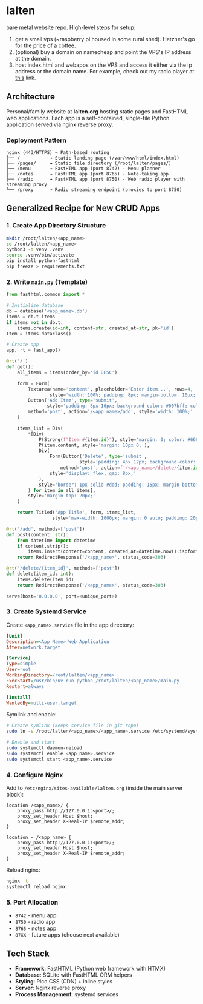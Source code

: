 # lalten
bare metal website repo. High-level steps for setup: 

1. get a small vps (~raspberry pi housed in some rural shed). Hetzner's go for the price of a coffee.
2. (optional) buy a domain on namecheap and point the VPS's IP address at the domain.
3. host index.html and webapps on the VPS and access it either via the ip address or the domain name. For example, check out my radio player at [this](https://lalten.org/radio) link. 

## Architecture

Personal/family website at **lalten.org** hosting static pages and FastHTML web applications. Each app is a self-contained, single-file Python application served via nginx reverse proxy.

### Deployment Pattern

```
nginx (443/HTTPS) → Path-based routing
├── /           → Static landing page (/var/www/html/index.html)
├── /pages/     → Static file directory (/root/lalten/pages/)
├── /menu       → FastHTML app (port 8742) - Menu planner
├── /notes      → FastHTML app (port 8765) - Note-taking app
├── /radio      → FastHTML app (port 8750) - Web radio player with streaming proxy
└── /proxy      → Radio streaming endpoint (proxies to port 8750)
```

## Generalized Recipe for New CRUD Apps

### 1. Create App Directory Structure

```bash
mkdir /root/lalten/<app_name>
cd /root/lalten/<app_name>
python3 -m venv .venv
source .venv/bin/activate
pip install python-fasthtml
pip freeze > requirements.txt
```

### 2. Write `main.py` (Template)

```python
from fasthtml.common import *

# Initialize database
db = database('<app_name>.db')
items = db.t.items
if items not in db.t:
    items.create(id=int, content=str, created_at=str, pk='id')
Item = items.dataclass()

# Create app
app, rt = fast_app()

@rt('/')
def get():
    all_items = items(order_by='id DESC')

    form = Form(
        Textarea(name='content', placeholder='Enter item...', rows=4,
                style='width: 100%; padding: 8px; margin-bottom: 10px;'),
        Button('Add Item', type='submit',
               style='padding: 8px 16px; background-color: #007bff; color: white; border: none; cursor: pointer;'),
        method='post', action='/<app_name>/add', style='width: 100%;'
    )

    items_list = Div(
        *[Div(
            P(Strong(f"Item #{item.id}"), style='margin: 0; color: #666; font-size: 0.9em;'),
            P(item.content, style='margin: 10px 0;'),
            Div(
                Form(Button('Delete', type='submit',
                           style='padding: 4px 12px; background-color: #dc3545; color: white; border: none; cursor: pointer;'),
                    method='post', action=f'/<app_name>/delete/{item.id}', style='display: inline;'),
                style='display: flex; gap: 8px;'
            ),
            style='border: 1px solid #ddd; padding: 15px; margin-bottom: 15px; border-radius: 5px; background-color: #f9f9f9;'
        ) for item in all_items],
        style='margin-top: 20px;'
    )

    return Titled('App Title', form, items_list,
                 style='max-width: 1000px; margin: 0 auto; padding: 20px; font-family: Arial, sans-serif;')

@rt('/add', methods=['post'])
def post(content: str):
    from datetime import datetime
    if content.strip():
        items.insert(content=content, created_at=datetime.now().isoformat())
    return RedirectResponse('/<app_name>', status_code=303)

@rt('/delete/{item_id}', methods=['post'])
def delete(item_id: int):
    items.delete(item_id)
    return RedirectResponse('/<app_name>', status_code=303)

serve(host='0.0.0.0', port=<unique_port>)
```

### 3. Create Systemd Service

Create `<app_name>.service` file in the app directory:

```ini
[Unit]
Description=<App Name> Web Application
After=network.target

[Service]
Type=simple
User=root
WorkingDirectory=/root/lalten/<app_name>
ExecStart=/usr/bin/uv run python /root/lalten/<app_name>/main.py
Restart=always

[Install]
WantedBy=multi-user.target
```

Symlink and enable:
```bash
# Create symlink (keeps service file in git repo)
sudo ln -s /root/lalten/<app_name>/<app_name>.service /etc/systemd/system/<app_name>.service

# Enable and start
sudo systemctl daemon-reload
sudo systemctl enable <app_name>.service
sudo systemctl start <app_name>.service
```

### 4. Configure Nginx

Add to `/etc/nginx/sites-available/lalten.org` (inside the main server block):

```nginx
location /<app_name>/ {
    proxy_pass http://127.0.0.1:<port>/;
    proxy_set_header Host $host;
    proxy_set_header X-Real-IP $remote_addr;
}

location = /<app_name> {
    proxy_pass http://127.0.0.1:<port>/;
    proxy_set_header Host $host;
    proxy_set_header X-Real-IP $remote_addr;
}
```

Reload nginx:
```bash
nginx -t
systemctl reload nginx
```

### 5. Port Allocation

- `8742` - menu app
- `8750` - radio app
- `8765` - notes app
- `87XX` - future apps (choose next available)

## Tech Stack

- **Framework**: FastHTML (Python web framework with HTMX)
- **Database**: SQLite with FastHTML ORM helpers
- **Styling**: Pico CSS (CDN) + inline styles
- **Server**: Nginx reverse proxy
- **Process Management**: systemd services
